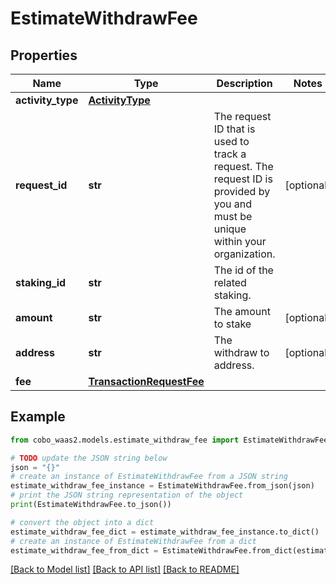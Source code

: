 # EstimateWithdrawFee


## Properties

Name | Type | Description | Notes
------------ | ------------- | ------------- | -------------
**activity_type** | [**ActivityType**](ActivityType.md) |  | 
**request_id** | **str** | The request ID that is used to track a request. The request ID is provided by you and must be unique within your organization. | [optional] 
**staking_id** | **str** | The id of the related staking. | 
**amount** | **str** | The amount to stake | [optional] 
**address** | **str** | The withdraw to address. | [optional] 
**fee** | [**TransactionRequestFee**](TransactionRequestFee.md) |  | 

## Example

```python
from cobo_waas2.models.estimate_withdraw_fee import EstimateWithdrawFee

# TODO update the JSON string below
json = "{}"
# create an instance of EstimateWithdrawFee from a JSON string
estimate_withdraw_fee_instance = EstimateWithdrawFee.from_json(json)
# print the JSON string representation of the object
print(EstimateWithdrawFee.to_json())

# convert the object into a dict
estimate_withdraw_fee_dict = estimate_withdraw_fee_instance.to_dict()
# create an instance of EstimateWithdrawFee from a dict
estimate_withdraw_fee_from_dict = EstimateWithdrawFee.from_dict(estimate_withdraw_fee_dict)
```
[[Back to Model list]](../README.md#documentation-for-models) [[Back to API list]](../README.md#documentation-for-api-endpoints) [[Back to README]](../README.md)


